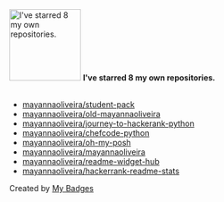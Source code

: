 <img src="https://my-badges.github.io/my-badges/self-star.png" alt="I&apos;ve starred 8 my own repositories." title="I&apos;ve starred 8 my own repositories." width="128">
<strong>I&apos;ve starred 8 my own repositories.</strong>
<br><br>

- <a href="https://github.com/mayannaoliveira/student-pack">mayannaoliveira/student-pack</a>
- <a href="https://github.com/mayannaoliveira/old-mayannaoliveira">mayannaoliveira/old-mayannaoliveira</a>
- <a href="https://github.com/mayannaoliveira/journey-to-hackerank-python">mayannaoliveira/journey-to-hackerank-python</a>
- <a href="https://github.com/mayannaoliveira/chefcode-python">mayannaoliveira/chefcode-python</a>
- <a href="https://github.com/mayannaoliveira/oh-my-posh">mayannaoliveira/oh-my-posh</a>
- <a href="https://github.com/mayannaoliveira/mayannaoliveira">mayannaoliveira/mayannaoliveira</a>
- <a href="https://github.com/mayannaoliveira/readme-widget-hub">mayannaoliveira/readme-widget-hub</a>
- <a href="https://github.com/mayannaoliveira/hackerrank-readme-stats">mayannaoliveira/hackerrank-readme-stats</a>


Created by <a href="https://github.com/my-badges/my-badges">My Badges</a>